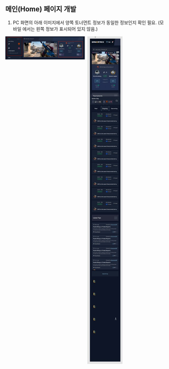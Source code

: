 ## 메인(Home) 페이지 개발 

1. PC 화면의 아래 이미지에서 양쪽 토너먼트 정보가 동일한 정보인지 확인 필요. (모바일 에서는 왼쪽 정보가 표시되어 있지 않음.)

<div style="display: flex; flex-flow: row nowrap; gap: 0.5rem;">
<div style="flex: 1">
<img src="image.png">
</div>
<div style="flex: 1">
<img src="image-1.png">
</div>
</div>

